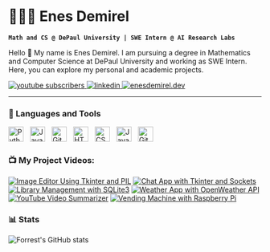 # 👨🏻‍💻 Enes Demirel

**`Math and CS @ DePaul University | SWE Intern @ AI Research Labs`**

Hello 👋 My name is Enes Demirel. I am pursuing a degree in Mathematics and Computer Science at DePaul University and working as SWE Intern. Here, you can explore my personal and academic projects.

   <p align="left">
      <a href="https://www.youtube.com/c/fknight?sub_confirmation=1">
   <a href="https://www.youtube.com/@demirelnes" target="_blank">
      <img alt="youtube subscribers" title="Subscribe to my YouTube channel" src="https://custom-icon-badges.demolab.com/youtube/channel/subscribers/UCNsJASnYEEbMfbWCxGTDCJg?color=%23E05D44&label=My Portfolio&logo=video&logoColor=white&style=for-the-badge&labelColor=CE4630"/>
   </a>
   <a href="https://www.linkedin.com/in/demirelnes/" target="_blank">
      <img alt="linkedin" title="Connect with me on LinkedIn" src="https://custom-icon-badges.demolab.com/badge/-Connect%20on%20LinkedIn-blue?style=for-the-badge&logo=linkedin&logoColor=white&labelColor=0077b5"/>
   </a>

   <a href="https://enesdemirel.dev" target="_blank">
    <img alt="enesdemirel.dev" title="Visit My Personal Website" src="https://custom-icon-badges.demolab.com/badge/-EnesDemirel.dev-green?style=for-the-badge&logo=globe&logoColor=white&labelColor=228B22"/>
</a>

---

### 🧰 Languages and Tools

<img align="left" alt="Python" width="30px" style="padding-right:10px;" src="https://cdn.jsdelivr.net/gh/devicons/devicon/icons/python/python-plain.svg" />
<img align="left" alt="Java" width="30px" style="padding-right:10px;" src="https://cdn.jsdelivr.net/gh/devicons/devicon/icons/java/java-original.svg"/>
<img align="left" alt="Git" width="30px" style="padding-right:10px;" src="https://cdn.jsdelivr.net/gh/devicons/devicon/icons/git/git-original.svg" />
<img align="left" alt="HTML" width="30px" style="padding-right:10px;" src="https://cdn.jsdelivr.net/gh/devicons/devicon/icons/html5/html5-plain.svg" />
<img align="left" alt="CSS" width="30px" style="padding-right:10px;" src="https://cdn.jsdelivr.net/gh/devicons/devicon/icons/css3/css3-plain.svg" />
<img align="left" alt="JavaScript" width="30px" style="padding-right:10px;" src="https://cdn.jsdelivr.net/gh/devicons/devicon/icons/javascript/javascript-plain.svg" />
<img align="left" alt="GitHub" width="30px" style="padding-right:10px;" src="https://cdn.jsdelivr.net/gh/devicons/devicon/icons/github/github-original.svg" />
<br />

#

### 📺 My Project Videos:

<!-- BEGIN YOUTUBE-CARDS -->
[![Image Editor Using Tkinter and PIL](https://ytcards.demolab.com/?id=2uD828U2_5w&title=Image+Editor+Using+Tkinter+and+PIL&lang=en&timestamp=1732550404&background_color=%230d1117&title_color=%23ffffff&stats_color=%23dedede&max_title_lines=1&width=250&border_radius=5&duration=1013 "Image Editor Using Tkinter and PIL")](https://www.youtube.com/watch?v=2uD828U2_5w)
[![Chat App with Tkinter and Sockets](https://ytcards.demolab.com/?id=8E6c6BAzsyo&t=1s&title=Chat+App+with+Tkinter+and+Sockets&lang=en&timestamp=1732287637&background_color=%230d1117&title_color=%23ffffff&stats_color=%23dedede&max_title_lines=1&width=250&border_radius=5&duration=981 "Chat App with Tkinter and Sockets")](https://www.youtube.com/watch?v=8E6c6BAzsyo&t=1s)
[![Library Management with SQLite3](https://ytcards.demolab.com/?id=b5RazIDovmw&t=6s&title=Library+Management+with+SQLite3&lang=en&timestamp=1730728856&background_color=%230d1117&title_color=%23ffffff&stats_color=%23dedede&max_title_lines=1&width=250&border_radius=5&duration=1343 "Library Management with SQLite3")](https://www.youtube.com/watch?v=b5RazIDovmw&t=6s)
[![Weather App with OpenWeather API](https://ytcards.demolab.com/?id=9-y105fEL4A&title=Weather+App+with+OpenWeather+API&lang=en&timestamp=1730376039&background_color=%230d1117&title_color=%23ffffff&stats_color=%23dedede&max_title_lines=1&width=250&border_radius=5&duration=2259 "Weather App with OpenWeather API")](https://www.youtube.com/watch?v=9-y105fEL4A)
[![YouTube Video Summarizer](https://ytcards.demolab.com/?id=9UvavoK4OTc&title=YouTube+Video+Summarizer&lang=en&timestamp=1730125816&background_color=%230d1117&title_color=%23ffffff&stats_color=%23dedede&max_title_lines=1&width=250&border_radius=5&duration=606 "YouTube Video Summarizer")](https://www.youtube.com/watch?v=9UvavoK4OTc)
[![Vending Machine with Raspberry Pi](https://ytcards.demolab.com/?id=4RW0HFB0Q6o&title=Vending+Machine+with+Raspberry+Pi&lang=en&timestamp=1727193642&background_color=%230d1117&title_color=%23ffffff&stats_color=%23dedede&max_title_lines=1&width=250&border_radius=5&duration=1029 "Vending Machine with Raspberry Pi")](https://www.youtube.com/watch?v=4RW0HFB0Q6o)
<!-- END YOUTUBE-CARDS -->


### 📊 Stats

![Forrest's GitHub stats](https://github-readme-stats.vercel.app/api?username=enesdemirelus&show_icons=true&theme=gruvbox)

<!-- ![GitHub Streak](https://streak-stats.demolab.com?user=ForrestKnight&theme=gruvbox&border_radius=4.5) -->
